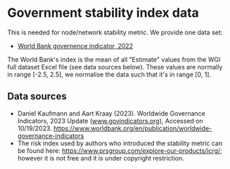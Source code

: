 # Government stability index data
This is needed for node/network stability metric.
We provide one data set:

- [World Bank governence indicator, 2022](worldbank_governence_indicator_2022_normalised.csv)

The World Bank's index is the mean of all "Estimate" values from the WGI full dataset Excel file (see data sources below). These values are normally in range [-2.5, 2.5], we normalise the data such that it's in range [0, 1].
## Data sources
- Daniel Kaufmann and Aart Kraay (2023). Worldwide Governance Indicators, 2023 Update (www.govindicators.org), Accessed on 10/19/2023.
https://www.worldbank.org/en/publication/worldwide-governance-indicators
- The risk index used by authors who introduced the stability metric can be found here: https://www.prsgroup.com/explore-our-products/icrg/; however it is not free and it is under copyright restriction.